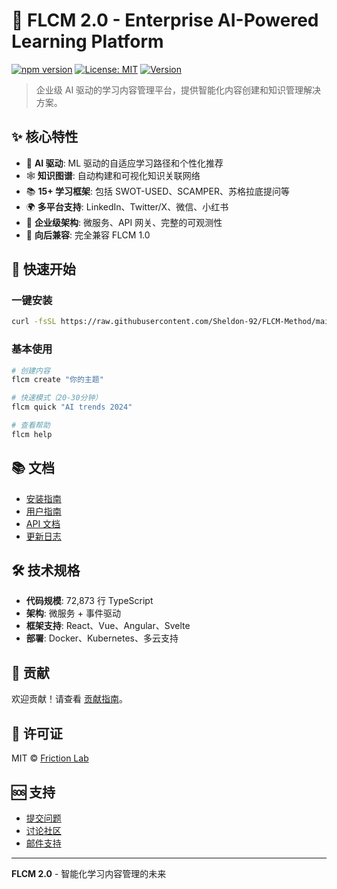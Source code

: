 # 🚀 FLCM 2.0 - Enterprise AI-Powered Learning Platform

[![npm version](https://badge.fury.io/js/flcm.svg)](https://badge.fury.io/js/flcm)
[![License: MIT](https://img.shields.io/badge/License-MIT-yellow.svg)](https://opensource.org/licenses/MIT)
[![Version](https://img.shields.io/badge/version-2.0.0-blue.svg)](https://github.com/Sheldon-92/FLCM-Method/releases)

> 企业级 AI 驱动的学习内容管理平台，提供智能化内容创建和知识管理解决方案。

## ✨ 核心特性

- 🤖 **AI 驱动**: ML 驱动的自适应学习路径和个性化推荐
- 🕸️ **知识图谱**: 自动构建和可视化知识关联网络
- 📚 **15+ 学习框架**: 包括 SWOT-USED、SCAMPER、苏格拉底提问等
- 🌍 **多平台支持**: LinkedIn、Twitter/X、微信、小红书
- 🚀 **企业级架构**: 微服务、API 网关、完整的可观测性
- 🔄 **向后兼容**: 完全兼容 FLCM 1.0

## 🎯 快速开始

### 一键安装
```bash
curl -fsSL https://raw.githubusercontent.com/Sheldon-92/FLCM-Method/main/install.sh | bash
```

### 基本使用
```bash
# 创建内容
flcm create "你的主题"

# 快速模式（20-30分钟）
flcm quick "AI trends 2024"

# 查看帮助
flcm help
```

## 📚 文档

- [安装指南](./docs/installation.md)
- [用户指南](./docs/user-guide/)
- [API 文档](./docs/api/)
- [更新日志](./CHANGELOG.md)

## 🛠️ 技术规格

- **代码规模**: 72,873 行 TypeScript
- **架构**: 微服务 + 事件驱动
- **框架支持**: React、Vue、Angular、Svelte
- **部署**: Docker、Kubernetes、多云支持

## 🤝 贡献

欢迎贡献！请查看 [贡献指南](./CONTRIBUTING.md)。

## 📄 许可证

MIT © [Friction Lab](https://github.com/friction-lab)

## 🆘 支持

- [提交问题](https://github.com/Sheldon-92/FLCM-Method/issues)
- [讨论社区](https://discord.gg/flcm)
- [邮件支持](mailto:support@flcm.io)

---

**FLCM 2.0** - 智能化学习内容管理的未来
